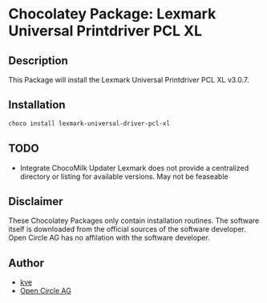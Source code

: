 # Chocolatey Package: Lexmark Universal Printdriver PCL XL

## Description

This Package will install the Lexmark Universal Printdriver PCL XL v3.0.7. 

## Installation

```ps1
choco install lexmark-universal-driver-pcl-xl
```

## TODO

- Integrate ChocoMilk Updater
    Lexmark does not provide a centralized directory or listing for available versions. May not be feaseable

## Disclaimer

These Chocolatey Packages only contain installation routines. The software itself is downloaded from the official sources of the software developer. Open Circle AG has no affilation with the software developer.

## Author

- [kve](https://github.com/kve-occ)
- [Open Circle AG](https://www.open-circle.ch)
